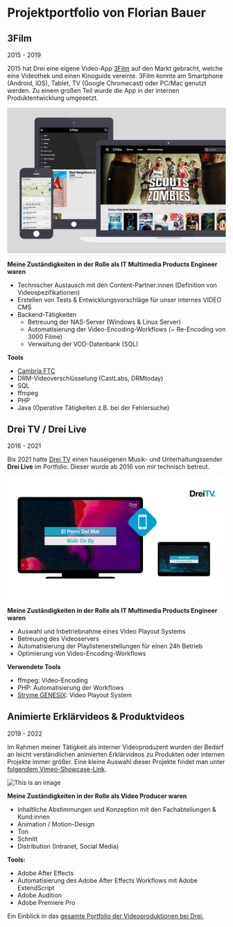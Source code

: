 # Projektportfolio von Florian Bauer

## 3Film 
2015 - 2019

2015 hat Drei eine eigene Video-App [3Film](https://www.drei.at/de/privat/produkte-und-services/drei-tv/drei-film.html) auf den Markt gebracht, welche eine Videothek und einen Kinoguide vereinte. 3Film konnte am Smartphone (Android, iOS), Tablet, TV (Google Chromecast) oder PC/Mac genutzt werden. Zu einem großen Teil wurde die App in der internen Produktentwicklung umgesetzt. 

![This is an image](3film-1-1024x682.jpg)

**Meine Zuständigkeiten in der Rolle als IT Multimedia Products Engineer waren**
- Technischer Austausch mit den Content-Partner:innen (Definition von Videospezifikationen) 
- Erstellen von Tests & Entwicklungsvorschläge für unser internes VIDEO CMS
- Backend-Tätigkeiten
	- Betreuung der NAS-Server (Windows & Linux Server)
	- Automatisierung der Video-Encoding-Workflows (~ Re-Encoding von 3000 Filme)
	- Verwaltung der VOD-Datenbank (SQL)

**Tools**
- [Cambria FTC](https://capellasystems.net/products/transcoding/cambria-ftc/)
- DRM-Videoverschlüsselung (CastLabs, DRMtoday) 
- SQL
- ffmpeg
- PHP
- Java (Operative Tätigkeiten z.B. bei der Fehlersuche)

## Drei TV / Drei Live
2016 - 2021

Bis 2021 hatte [Drei TV](https://www.drei.at/drei-tv) einen hauseigenen Musik- und Unterhaltungssender **Drei Live** im Portfolio. Dieser wurde ab 2016  von mir technisch betreut.

![This is an image](drei_live-screens.png)

**Meine Zuständigkeiten in der Rolle als IT Multimedia Products Engineer waren**
- Auswahl und Inbetriebnahme eines Video Playout Systems
- Betreuung des Videoservers
- Automatisierung der Playlistenerstellungen für einen 24h Betrieb
- Optimierung von Video-Encoding-Workflows

**Verwendete Tools**
- ffmpeg: Video-Encoding
- PHP: Automatisierung der Workflows
- [Stryme GENESIX](https://www.stryme.com/genesix/): Video Playout System

## Animierte Erklärvideos & Produktvideos
2019 - 2022

Im Rahmen meiner Tätigkeit als interner Videoproduzent wurden der Bedarf an leicht verständlichen animierten Erklärvideos zu Produkten oder internen Projekte immer größer. Eine kleine Auswahl dieser Projekte findet man unter [folgendem Vimeo-Showcase-Link](https://vimeo.com/user/5284132/folder/10654204).

![This is an image](erklärvideo-01.png)

**Meine Zuständigkeiten in der Rolle als Video Producer waren**
- Inhaltliche Abstimmungen und Konzeption mit den Fachabteilungen & Kund:innen
- Animation / Motion-Design
- Ton
- Schnitt
- Distribution (Intranet, Social Media)

**Tools:**
- Adobe After Effects 
- Automatisierung des Adobe After Effects Workflows mit Adobe ExtendScript
- Adobe Audition
- Adobe Premiere Pro


Ein Einblick in das [gesamte Portfolio der Videoproduktionen bei Drei.](https://vimeo.com/711808318/523d2ca1c6)


  
